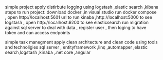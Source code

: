 simple project apply distirbute logging using logstash ,elastic search ,kibana 
steps to run project: 
download docker ,in visual studio run docker compose , open http://localhost:5601 url to run kinaba ,http://localhost:5000 to see logstash , open http://localhost:9200 to see elasticsearch
run migration against sql server to deal with data , register user , then loging to have token and can access endpoints

simple task manegment apply clean architecture and clean code using tools and technoligies sql server , entityframework ,linq ,automapper ,elastic search,logstash ,kinaba ,.net core ,angular 
